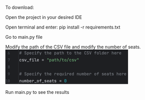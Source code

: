 To download:

Open the project in your desired IDE

Open terminal and enter:
    pip install -r requirements.txt

Go to main.py file

Modify the path of the CSV file and modify the number of seats.
![img.png](misc/img.png)

Run main.py to see the results